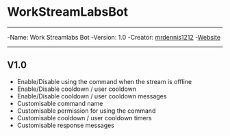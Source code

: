 # WorkStreamLabsBot

___

 -Name: 		Work Streamlabs Bot
 -Version: 	1.0
 -Creator: 	[mrdennis1212](https://github.com/mrdennis1212)
 -[Website](https://github.com/mrdennis1212/WorkStreamLabsBot)
___

## V1.0

 - Enable/Disable using the command when the stream is offline
 - Enable/Disable cooldown / user cooldown
 - Enable/Disable cooldown / user cooldown messages
 - Customisable command name
 - Customisable permission for using the command
 - Customisable cooldown / user cooldown timers 
 - Customisable response messages

